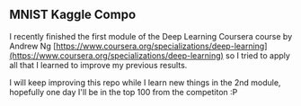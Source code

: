 ## MNIST Kaggle Compo

I recently finished the first module of the Deep Learning Coursera course by Andrew Ng [https://www.coursera.org/specializations/deep-learning](https://www.coursera.org/specializations/deep-learning)
so I tried to apply all that I learned to improve my previous results.

I will keep improving this repo while I learn new things in the 2nd module, hopefully one day I'll be in the top 100 from the competiton :P